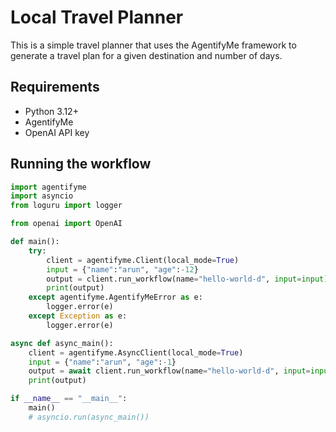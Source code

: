 # Local Travel Planner

This is a simple travel planner that uses the AgentifyMe framework to generate a travel plan for a given destination and number of days.

## Requirements

- Python 3.12+
- AgentifyMe
- OpenAI API key


## Running the workflow

```python
import agentifyme
import asyncio
from loguru import logger

from openai import OpenAI

def main():
    try:
        client = agentifyme.Client(local_mode=True)
        input = {"name":"arun", "age":-12}
        output = client.run_workflow(name="hello-world-d", input=input)
        print(output)
    except agentifyme.AgentifyMeError as e:
        logger.error(e)
    except Exception as e:
        logger.error(e)

async def async_main():
    client = agentifyme.AsyncClient(local_mode=True)
    input = {"name":"arun", "age":-1}
    output = await client.run_workflow(name="hello-world-d", input=input)
    print(output)

if __name__ == "__main__":
    main()
    # asyncio.run(async_main())

```